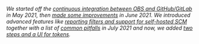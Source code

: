 _We started off the [continuous integration between OBS and GitHub/GitLab](/2021/05/31/scm-integration/) in May 2021,
then [made some improvements](/2021/06/14/scm-integration-improvements/) in June 2021. We introduced advanced features like [reporting filters and support for self-hosted SCM](/2021/07/12/scm-integration-more-improvements) together with a list of [common pitfalls](/2021/07/12/scm-integration-pitfalls) in July 2021 and now, we added [two steps and a UI for tokens](/2021/08/02/link-package-configure-repositories-and-ui)._
